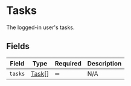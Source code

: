 # Tasks

The logged-in user's tasks.


## Fields

| Field                                 | Type                                  | Required                              | Description                           |
| ------------------------------------- | ------------------------------------- | ------------------------------------- | ------------------------------------- |
| `tasks`                               | [Task](../../models/shared/task.md)[] | :heavy_minus_sign:                    | N/A                                   |